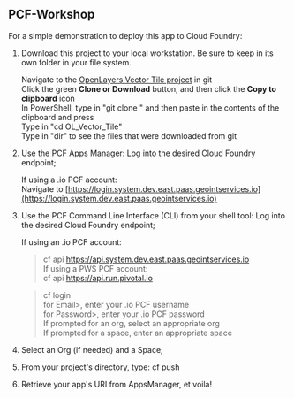 ## PCF-Workshop

For a simple demonstration to deploy this app to Cloud Foundry:

1. Download this project to your local workstation. Be sure to keep in its own folder in your file system.

   Navigate to the [OpenLayers Vector Tile project](https://github.com/lnguyen2341/OL_Vector_Tile) in git  
   Click the green **Clone or Download** button, and then click the **Copy to clipboard** icon  
   In PowerShell, type in "git clone " and then paste in the contents of the clipboard and press <Enter>  
   Type in "cd OL_Vector_Tile"  
   Type in "dir" to see the files that were downloaded from git

2. Use the PCF Apps Manager: Log into the desired Cloud Foundry endpoint;

   If using a .io PCF account:  
   Navigate to [https://login.system.dev.east.paas.geointservices.io](https://login.system.dev.east.paas.geointservices.io)

3. Use the PCF Command Line Interface (CLI) from your shell tool: Log into the desired Cloud Foundry endpoint;

   If using an .io PCF account:
   > cf api https://api.system.dev.east.paas.geointservices.io  
   If using a PWS PCF account:  
   > cf api https://api.run.pivotal.io
   
   > cf login  
   for Email>, enter your .io PCF username  
   for Password>, enter your .io PCF password  
   If prompted for an org, select an appropriate org  
   If prompted for a space, enter an appropriate space  

4. Select an Org (if needed) and a Space;
5. From your project's directory, type: cf push
6. Retrieve your app's URI from AppsManager, et voila!

